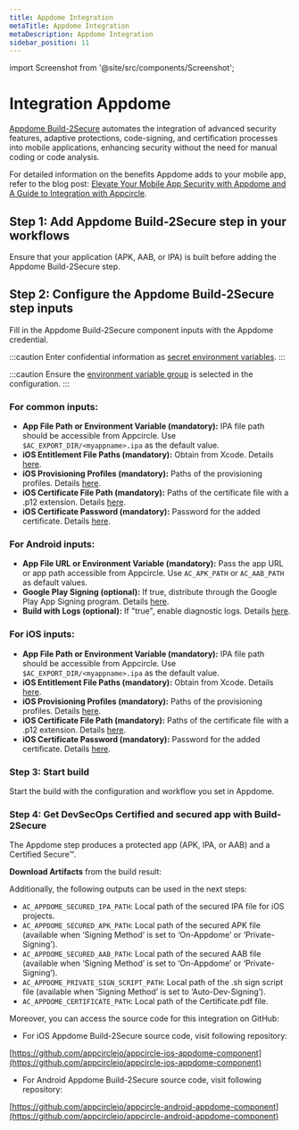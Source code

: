 ```yaml
---
title: Appdome Integration
metaTitle: Appdome Integration
metaDescription: Appdome Integration
sidebar_position: 11
---
```


import Screenshot from '@site/src/components/Screenshot';

# Integration Appdome

[Appdome Build-2Secure](https://apis.appdome.com/docs/integrate-in-cicd) automates the integration of advanced security features, adaptive protections, code-signing, and certification processes into mobile applications, enhancing security without the need for manual coding or code analysis.

For detailed information on the benefits Appdome adds to your mobile app, refer to the blog post: [Elevate Your Mobile App Security with Appdome and A Guide to Integration with Appcircle](https://appcircle.io/blog/elevate-your-mobile-app-security-with-appdome-and-a-guide-to-integration-with-appcircle).

## Step 1: Add Appdome Build-2Secure step in your workflows

Ensure that your application (APK, AAB, or IPA) is built before adding the Appdome Build-2Secure step.

<Screenshot url='https://cdn.appcircle.io/docs/assets/video-appdome-blog-1.gif' />

## Step 2: Configure the Appdome Build-2Secure step inputs

Fill in the Appdome Build-2Secure component inputs with the Appdome credential.

<Screenshot url='https://cdn.appcircle.io/docs/assets/appdome-blog-1.png' />

:::caution
Enter confidential information as [secret environment variables](https://docs.appcircle.io/environment-variables/managing-variables#adding-key-and-text-based-value-pairs).
:::

:::caution
Ensure the [environment variable group](https://docs.appcircle.io/environment-variables/managing-variables#using-environment-variable-groups-in-builds) is selected in the configuration.
:::

### For common inputs:

- **App File Path or Environment Variable (mandatory):** IPA file path should be accessible from Appcircle. Use `$AC_EXPORT_DIR/<myappname>.ipa` as the default value.
- **iOS Entitlement File Paths (mandatory):** Obtain from Xcode. Details [here](https://www.appdome.com/how-to/devsecops-automation-mobile-cicd/automated-signing-secured-android-ios/extract-and-use-ios-entitlements-files-for-signing-secured-ios-app/).
- **iOS Provisioning Profiles (mandatory):** Paths of the provisioning profiles. Details [here](https://www.appdome.com/dev-sec-blog/best-practices-for-signing-ios-applications/).
- **iOS Certificate File Path (mandatory):** Paths of the certificate file with a .p12 extension. Details [here](https://www.appdome.com/dev-sec-blog/best-practices-for-signing-ios-applications/).
- **iOS Certificate Password (mandatory):** Password for the added certificate. Details [here](https://www.appdome.com/dev-sec-blog/best-practices-for-signing-ios-applications/).

### For Android inputs:

- **App File URL or Environment Variable (mandatory):** Pass the app URL or app path accessible from Appcircle. Use `AC_APK_PATH` or `AC_AAB_PATH` as default values.
- **Google Play Signing (optional):** If true, distribute through the Google Play App Signing program. Details [here](https://www.appdome.com/how-to/devsecops-automation-mobile-cicd/automated-signing-secured-android-ios/automatic-code-signing-for-secured-android-apps-on-appdome/).
- **Build with Logs (optional):** If "true", enable diagnostic logs. Details [here](https://www.appdome.com/how-to/devsecops-automation-mobile-cicd/test-secured-mobile-apps/appdome-diagnostic-logs-for-troubleshooting-secured-apps/).

### For iOS inputs:

<Screenshot url='https://cdn.appcircle.io/docs/assets/appdome-blog-2.png' />

- **App File Path or Environment Variable (mandatory):** IPA file path should be accessible from Appcircle. Use `$AC_EXPORT_DIR/<myappname>.ipa` as the default value.
- **iOS Entitlement File Paths (mandatory):** Obtain from Xcode. Details [here](https://www.appdome.com/how-to/devsecops-automation-mobile-cicd/automated-signing-secured-android-ios/extract-and-use-ios-entitlements-files-for-signing-secured-ios-app/).
- **iOS Provisioning Profiles (mandatory):** Paths of the provisioning profiles. Details [here](https://www.appdome.com/dev-sec-blog/best-practices-for-signing-ios-applications/).
- **iOS Certificate File Path (mandatory):** Paths of the certificate file with a .p12 extension. Details [here](https://www.appdome.com/dev-sec-blog/best-practices-for-signing-ios-applications/).
- **iOS Certificate Password (mandatory):** Password for the added certificate. Details [here](https://www.appdome.com/dev-sec-blog/best-practices-for-signing-ios-applications/).

### Step 3: Start build

Start the build with the configuration and workflow you set in Appdome.

<Screenshot url='https://cdn.appcircle.io/docs/assets/appdome-blog-3.png' />

### Step 4: Get DevSecOps Certified and secured app with Build-2Secure

The Appdome step produces a protected app (APK, IPA, or AAB) and a Certified Secure™.

**Download Artifacts** from the build result:

<Screenshot url='https://cdn.appcircle.io/docs/assets/video-appdome-blog-2.gif' />

Additionally, the following outputs can be used in the next steps:

- `AC_APPDOME_SECURED_IPA_PATH`: Local path of the secured IPA file for iOS projects.
- `AC_APPDOME_SECURED_APK_PATH`: Local path of the secured APK file (available when ‘Signing Method’ is set to ‘On-Appdome’ or ‘Private-Signing’).
- `AC_APPDOME_SECURED_AAB_PATH`: Local path of the secured AAB file (available when ‘Signing Method’ is set to ‘On-Appdome’ or ‘Private-Signing’).
- `AC_APPDOME_PRIVATE_SIGN_SCRIPT_PATH`: Local path of the .sh sign script file (available when ‘Signing Method’ is set to ‘Auto-Dev-Signing’).
- `AC_APPDOME_CERTIFICATE_PATH`: Local path of the Certificate.pdf file.

Moreover, you can access the source code for this integration on GitHub:
- For iOS Appdome Build-2Secure source code, visit following repository:

[https://github.com/appcircleio/appcircle-ios-appdome-component](https://github.com/appcircleio/appcircle-ios-appdome-component)

- For Android Appdome Build-2Secure source code, visit following repository:

[https://github.com/appcircleio/appcircle-android-appdome-component](https://github.com/appcircleio/appcircle-android-appdome-component)